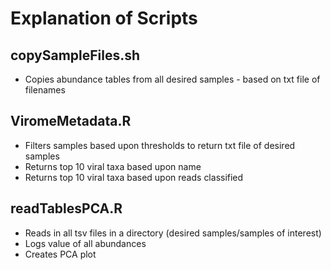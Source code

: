 # Explanation of Scripts
## copySampleFiles.sh
* Copies abundance tables from all desired samples - based on txt file of filenames

## ViromeMetadata.R
* Filters samples based upon thresholds to return txt file of desired samples
* Returns top 10 viral taxa based upon name 
* Returns top 10 viral taxa based upon reads classified

## readTablesPCA.R
* Reads in all tsv files in a directory (desired samples/samples of interest)
* Logs value of all abundances
* Creates PCA plot
